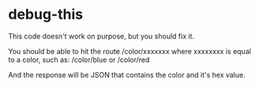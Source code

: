 # debug-this
This code doesn't work on purpose, but you should fix it.


You should be able to hit the route /color/xxxxxxx where xxxxxxxx is equal to a color, such as:
/color/blue
or
/color/red

And the response will be JSON that contains the color and it's hex value.
